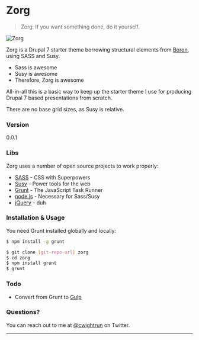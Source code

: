 # Zorg

> Zorg: If you want something done, do it yourself.

![Zorg](http://img2.wikia.nocookie.net/__cb20120505004033/villains/images/2/28/Jean-Baptiste_Emanuel_Zorg.jpg)

Zorg is a Drupal 7 starter theme borrowing structural elements from [Boron], using SASS and Susy.

  - Sass is awesome
  - Susy is awesome
  - Therefore, Zorg is awesome

All-in-all this is a basic way to keep up the starter theme I use for producing Drupal 7 based presentations from scratch.

There are no base grid sizes, as Susy is relative.

### Version
0.0.1

### Libs

Zorg uses a number of open source projects to work properly:

* [SASS] - CSS with Superpowers
* [Susy] - Power tools for the web
* [Grunt] - The JavaScript Task Runner
* [node.js] - Necessary for Sass/Susy
* [jQuery] - duh

### Installation & Usage

You need Grunt installed globally and locally:

```sh
$ npm install -g grunt
```

```sh
$ git clone [git-repo-url] zorg
$ cd zorg
$ npm install grunt
$ grunt
```

### Todo

* Convert from Grunt to [Gulp]

### Questions?

You can reach out to me at [@cwightrun] on Twitter.

---

[Boron]:https://www.drupal.org/project/boron
[Sass]:http://sass-lang.com/
[Susy]:http://susy.oddbird.net/
[Grunt]:http://gruntjs.com/
[Gulp]:http://gulpjs.com/
[node.js]:http://nodejs.org
[jQuery]:http://jquery.com
[@cwightrun]:http://twitter.com/cwightrun
